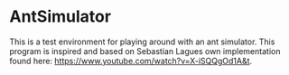 # AntSimulator

This is a test environment for playing around with an ant simulator. This program is inspired and based on Sebastian Lagues own implementation found here: https://www.youtube.com/watch?v=X-iSQQgOd1A&t. 
